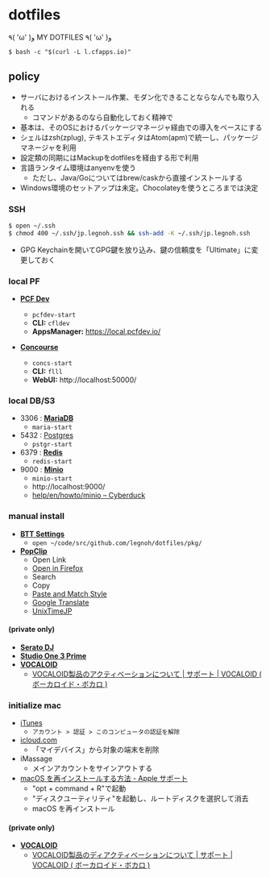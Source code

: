 dotfiles
========

٩( 'ω' )و  MY DOTFILES  ٩( 'ω' )و

```
$ bash -c "$(curl -L l.cfapps.io)"
```

## policy
- サーバにおけるインストール作業、モダン化できることならなんでも取り入れる
  - コマンドがあるのなら自動化しておく精神で
- 基本は、そのOSにおけるパッケージマネージャ経由での導入をベースにする
- シェルはzsh(zplug), テキストエディタはAtom(apm)で統一し、パッケージマネージャを利用
- 設定類の同期にはMackupをdotfilesを経由する形で利用
- 言語ランタイム環境はanyenvを使う
  - ただし、Java/Goについてはbrew/caskから直接インストールする
- Windows環境のセットアップは未定。Chocolateyを使うところまでは決定

### SSH
```bash
$ open ~/.ssh
$ chmod 400 ~/.ssh/jp.legnoh.ssh && ssh-add -K ~/.ssh/jp.legnoh.ssh
```
- GPG Keychainを開いてGPG鍵を放り込み、鍵の信頼度を「Ultimate」に変更しておく

### local PF
- [**PCF Dev**](https://network.pivotal.io/products/pcfdev)
  - `pcfdev-start`
  - **CLI:** `cfldev`
  - **AppsManager:** https://local.pcfdev.io/

- [**Concourse**](http://concourse.ci/docker-repository.html)
  - `concs-start`
  - **CLI:** `flll`
  - **WebUI:** http://localhost:50000/

### local DB/S3
- 3306 : [**MariaDB**](https://hub.docker.com/_/mariadb/)
  - `maria-start`
- 5432 : [Postgres](https://hub.docker.com/_/postgres/)
  - `pstgr-start`
- 6379 : [**Redis**](https://hub.docker.com/_/redis/)
  - `redis-start`
- 9000 : [**Minio**](https://hub.docker.com/r/minio/minio/)
  - `minio-start`
  - http://localhost:9000/
  - [help/en/howto/minio – Cyberduck](https://trac.cyberduck.io/wiki/help/en/howto/minio)

### manual install
- [**BTT Settings**](https://raw.githubusercontent.com/legnoh/dotfiles/master/pkg/btt-presets.json)
  - `open ~/code/src/github.com/legnoh/dotfiles/pkg/`
- [**PopClip**](http://pilotmoon.com/popclip/extensions/)
  - Open Link
  - [Open in Firefox](http://pilotmoon.com/popclip/extensions/ext/OpenInFirefox.popclipextz)
  - Search
  - Copy
  - [Paste and Match Style](http://pilotmoon.com/popclip/extensions/ext/PasteAndMatch.popclipextz)
  - [Google Translate](http://pilotmoon.com/popclip/extensions/ext/GoogleTranslate.popclipextz)
  - [UnixTimeJP](https://github.com/legnoh/unixtime-jp.popclipext/releases/download/v1.0/unixtime-jp.zip)

#### (private only)
- [**Serato DJ**](https://serato.com/dj/downloads/mac)
- [**Studio One 3 Prime**](https://my.presonus.com/products/software)
- [**VOCALOID**](https://www.vocaloid.com/articles/activation_deactivation_02#phase01)
  - [VOCALOID製品のアクティベーションについて \| サポート \| VOCALOID \( ボーカロイド・ボカロ \)](https://www.vocaloid.com/articles/online_activation#Mac)


### initialize mac
- [iTunes](https://support.apple.com/ja-jp/HT204385)
  - `アカウント > 認証 > このコンピュータの認証を解除`
- [icloud.com](https://www.icloud.com/#settings)
  - 「マイデバイス」から対象の端末を削除
- iMassage
  - メインアカウントをサインアウトする
- [macOS を再インストールする方法 \- Apple サポート](https://support.apple.com/ja-jp/HT204904)
  - "opt + command + R"で起動
  - "ディスクユーティリティ"を起動し、ルートディスクを選択して消去
  - macOS を再インストール

#### (private only)
- [**VOCALOID**](https://www.vocaloid.com/articles/activation_deactivation_02#phase02)
    - [VOCALOID製品のディアクティベーションについて \| サポート \| VOCALOID \( ボーカロイド・ボカロ \)](https://www.vocaloid.com/articles/online_deactivation#Mac)
